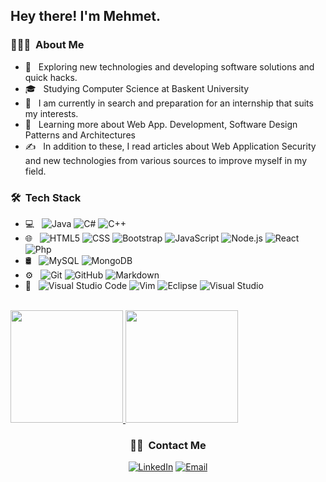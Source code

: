<h2> Hey there! I'm Mehmet.</h2>

<h3> 👨🏻‍💻 &nbsp;About Me </h3>

- 🤔 &nbsp; Exploring new technologies and developing software solutions and quick hacks.
- 🎓 &nbsp; Studying Computer Science at Baskent University
- 💼 &nbsp; I am currently in search and preparation for an internship that suits my interests.
- 🌱 &nbsp; Learning more about Web App. Development, Software Design Patterns and Architectures
- ✍️ &nbsp; In addition to these, I read articles about Web Application Security and new technologies from various sources to improve myself in my field.

<h3> 🛠 &nbsp;Tech Stack</h3>

- 💻 &nbsp;
  ![Java](https://img.shields.io/badge/-Java-333333?style=flat&logo=Java&logoColor=007396)
  ![C#](https://img.shields.io/badge/C%23-333333?style=flat&logo=c-sharp&logoColor=007396)
  ![C++](https://img.shields.io/badge/-C++-333333?style=flat&logo=C%2B%2B&logoColor=00599C)
- 🌐 &nbsp;
  ![HTML5](https://img.shields.io/badge/-HTML5-333333?style=flat&logo=HTML5)
  ![CSS](https://img.shields.io/badge/-CSS-333333?style=flat&logo=CSS3&logoColor=1572B6)
  ![Bootstrap](https://img.shields.io/badge/-Bootstrap-333333?style=flat&logo=bootstrap&logoColor=563D7C)
  ![JavaScript](https://img.shields.io/badge/-JavaScript-333333?style=flat&logo=javascript)
  ![Node.js](https://img.shields.io/badge/-Node.js-333333?style=flat&logo=node.js)
  ![React](https://img.shields.io/badge/-React-333333?style=flat&logo=react)
  ![Php](https://img.shields.io/badge/PHP-333333?style=flat&logo=php&logoColor=white)
- 🛢 &nbsp;
  ![MySQL](https://img.shields.io/badge/-MySQL-333333?style=flat&logo=mysql)
  ![MongoDB](https://img.shields.io/badge/-MongoDB-333333?style=flat&logo=mongodb)
- ⚙️ &nbsp;
  ![Git](https://img.shields.io/badge/-Git-333333?style=flat&logo=git)
  ![GitHub](https://img.shields.io/badge/-GitHub-333333?style=flat&logo=github)
  ![Markdown](https://img.shields.io/badge/-Markdown-333333?style=flat&logo=markdown)
- 🔧 &nbsp;
  ![Visual Studio Code](https://img.shields.io/badge/-Visual%20Studio%20Code-333333?style=flat&logo=visual-studio-code&logoColor=007ACC)
  ![Vim](https://img.shields.io/badge/-Vim-333333?logo=vim&logoColor=0A9137)
  ![Eclipse](https://img.shields.io/badge/-Eclipse-333333?style=flat&logo=eclipse-ide&logoColor=2C2255)
  ![Visual Studio](https://img.shields.io/badge/-Visual%20Studio-333333?logo=visual%20studio&logoColor=007ACC)

<br/>

<a href="https://github.com/DevCeylan">
  <img height="180em" src="https://github-readme-stats.vercel.app/api?username=DevCeylan&theme=buefy&show_icons=true" />
  <img height="180em" src="https://github-readme-stats.vercel.app/api/top-langs/?username=DevCeylan&theme=buefy&layout=compact" />
</a>

<br/>

<h3 align="center"> 🤝🏻 &nbsp;Contact Me </h3>

<p align="center">
<!-- <a href="#"><img alt="Website WIP" src=""></a> -->
<a href="https://www.linkedin.com/in/mhceylan/"><img alt="LinkedIn" src="https://img.shields.io/badge/LinkedIn-Mehmet%20CEYLAN-blue?style=flat-square&logo=linkedin"></a>
<!-- <a href="#"><img alt="Instagram" src="https://img.shields.io/badge/Instagram-{accountName}?style=flat-square&logo=instagram"></a> -->
<!--  Twitter ekle  -->
<a href="mailto:mh.ceylan@outlook.com"><img alt="Email" src="https://img.shields.io/badge/Email-mh.ceylan@outlook.com-blue?style=flat-square&logo=gmail"></a>
</p>
